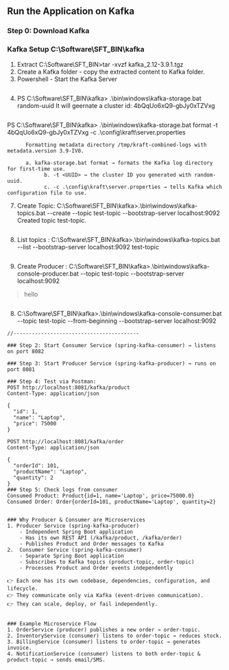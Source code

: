 ## Run the Application on Kafka

### Step 0: Download Kafka
### Kafka Setup C:\Software\SFT_BIN\kafka
1. Extract C:\Software\SFT_BIN>tar -xvzf kafka_2.12-3.9.1.tgz
2. Create a Kafka folder - copy the extracted content to Kafka folder.
3. Powershell - Start the Kafka Server
   ```
5. PS C:\Software\SFT_BIN\kafka> .\bin\windows\kafka-storage.bat random-uuid
      It will geernate a cluster id: 4bQqUo6xQ9-gbJy0xTZVxg
```
```
PS C:\Software\SFT_BIN\kafka> .\bin\windows\kafka-storage.bat format -t 4bQqUo6xQ9-gbJy0xTZVxg -c .\config\kraft\server.properties
```
      Formatting metadata directory /tmp/kraft-combined-logs with metadata.version 3.9-IV0.
      
      a. kafka-storage.bat format → formats the Kafka log directory for first-time use.
			b. -t <UUID> → the cluster ID you generated with random-uuid.
			c. -c .\config\kraft\server.properties → tells Kafka which configuration file to use.
```
7. Create Topic:
	C:\Software\SFT_BIN\kafka>.\bin\windows\kafka-topics.bat --create --topic test-topic --bootstrap-server localhost:9092
					Created topic test-topic.
```
```
8. List topics :
	C:\Software\SFT_BIN\kafka>.\bin\windows\kafka-topics.bat --list --bootstrap-server localhost:9092
				test-topic
```

```       
9. Create Producer : C:\Software\SFT_BIN\kafka>.\bin\windows\kafka-console-producer.bat --topic test-topic --bootstrap-server localhost:9092
>hello
```
```
8. C:\Software\SFT_BIN\kafka>.\bin\windows\kafka-console-consumer.bat --topic test-topic --from-beginning --bootstrap-server localhost:9092
```
//-----------------------------------------

### Step 2: Start Consumer Service (spring-kafka-consumer) → listens on port 8082

### Step 3: Start Producer Service (spring-kafka-producer) → runs on port 8081

### Step 4: Test via Postman:
POST http://localhost:8081/kafka/product
Content-Type: application/json

{
  "id": 1,
  "name": "Laptop",
  "price": 75000
}

POST http://localhost:8081/kafka/order
Content-Type: application/json

{
  "orderId": 101,
  "productName": "Laptop",
  "quantity": 2
}
### Step 5: Check logs from consumer
Consumed Product: Product{id=1, name='Laptop', price=75000.0}
Consumed Order: Order{orderId=101, productName='Laptop', quantity=2}


### Why Producer & Consumer are Microservices
1. Producer Service (spring-kafka-producer)
    - Independent Spring Boot application
    - Has its own REST API (/kafka/product, /kafka/order)
    - Publishes Product and Order messages to Kafka
2.  Consumer Service (spring-kafka-consumer)
    - Separate Spring Boot application
    - Subscribes to Kafka topics (product-topic, order-topic)
    - Processes Product and Order events independently

👉 Each one has its own codebase, dependencies, configuration, and lifecycle.
👉 They communicate only via Kafka (event-driven communication).
👉 They can scale, deploy, or fail independently.


### Example Microservice Flow
1. OrderService (producer) publishes a new order → order-topic.
2. InventoryService (consumer) listens to order-topic → reduces stock.
3. BillingService (consumer) listens to order-topic → generates invoice.
4. NotificationService (consumer) listens to both order-topic & product-topic → sends email/SMS.




